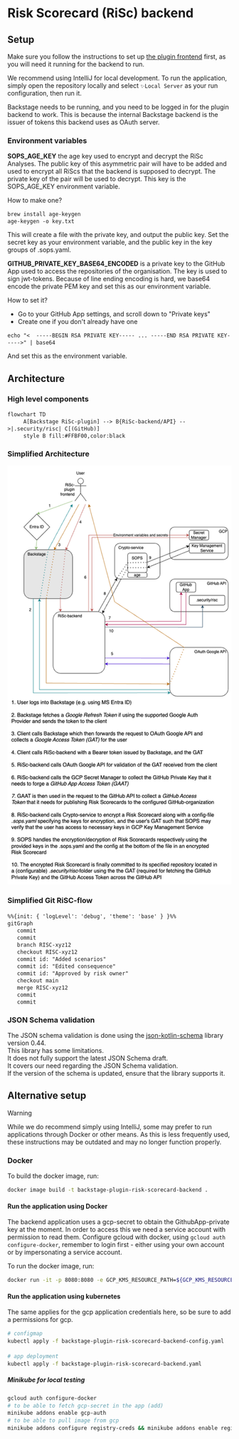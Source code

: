# Risk Scorecard (RiSc) backend

## Setup

Make sure you follow the instructions to set up [the plugin frontend](https://github.com/kartverket/backstage-plugin-risk-scorecard-frontend) first, as you will need it running for the backend to run.

We recommend using IntelliJ for local development. To run the application, simply open the repository locally and select `✨Local Server` as your run configuration, then run it.

Backstage needs to be running, and you need to be logged in for the plugin backend to work. This is because the internal Backstage backend is the issuer of tokens this backend uses as OAuth server. 

### Environment variables
**SOPS_AGE_KEY** the age key used to encrypt and decrypt the RiSc Analyses. The public key of this asymmetric pair will have to be added and used to encrypt all RiScs that the backend is supposed to decrypt.
The private key of the pair will be used to decrypt. This key is the SOPS_AGE_KEY environment variable.

How to make one?

``` shell
brew install age-keygen
age-keygen -o key.txt
```

This will create a file with the private key, and output the public key.
Set the secret key as your environment variable, and the public key in the key groups of .sops.yaml.

**GITHUB_PRIVATE_KEY_BASE64_ENCODED** is a private key to the GitHub App used to access the repositories of the organisation. 
The key is used to sign jwt-tokens. Because of line ending encoding is hard, we base64 encode the private PEM key and set this as our environment variable.

How to set it?
- Go to your GitHub App settings, and scroll down to "Private keys"
- Create one if you don't already have one

``` shell
echo "<  -----BEGIN RSA PRIVATE KEY----- ... -----END RSA PRIVATE KEY----->" | base64
```

And set this as the environment variable.

## Architecture

### High level components

```mermaid
flowchart TD
     A[Backstage RiSc-plugin] --> B{RiSc-backend/API} -->|.security/risc| C[(GitHub)]
     style B fill:#FFBF00,color:black
```

### Simplified Architecture

![RiSc Architecture](ROS_as_code_arkitektur.png)

### Simplified Git RiSC-flow

```mermaid
%%{init: { 'logLevel': 'debug', 'theme': 'base' } }%%
gitGraph
   commit
   commit
   branch RISC-xyz12
   checkout RISC-xyz12
   commit id: "Added scenarios"
   commit id: "Edited consequence"
   commit id: "Approved by risk owner"
   checkout main
   merge RISC-xyz12
   commit
   commit
```

### JSON Schema validation

The JSON schema validation is done using the [json-kotlin-schema](https://github.com/pwall567/json-kotlin-schema)
library version 0.44.  
This library has some limitations.  
It does not fully support the latest JSON Schema draft.  
It covers our need regarding the JSON Schema validation.  
If the version of the schema is updated, ensure that the library supports it.


## Alternative setup

> [!WARNING]  
> While we do recommend simply using IntelliJ, some may prefer to run applications through Docker or other means.
> As this is less frequently used, these instructions may be outdated and may no longer function properly.

### Docker

To build the docker image, run:

```sh
docker image build -t backstage-plugin-risk-scorecard-backend .
```

#### Run the application using Docker

The backend application uses a gcp-secret to obtain the GithubApp-private key at the moment. In order to access this we
need a service account with permission to read them.
Configure gcloud with docker, using ```gcloud auth configure-docker```, remember to login first - either using your own
account or by impersonating a service account.

To run the docker image, run:

```sh
docker run -it -p 8080:8080 -e GCP_KMS_RESOURCE_PATH=${GCP_KMS_RESOURCE_PATH} -e GITHUB_INSTALLATION_ID=${GITHUB_INSTALLATION_ID} -e GITHUB_PRIVATE_KEY_BASE64_ENCODED=${GITHUB_PRIVATE_KEY_BASE64_ENCODED} backstage-plugin-risk-scorecard-backend
```

#### Run the application using kubernetes

The same applies for the gcp application credentials here, so be sure to add a permissions for gcp.

````sh
# configmap 
kubectl apply -f backstage-plugin-risk-scorecard-backend-config.yaml

# app deployment
kubectl apply -f backstage-plugin-risk-scorecard-backend.yaml
````

##### Minikube for local testing

````sh
gcloud auth configure-docker
# to be able to fetch gcp-secret in the app (add)
minikube addons enable gcp-auth
# to be able to pull image from gcp
minikube addons configure registry-creds && minikube addons enable registry-creds
````
